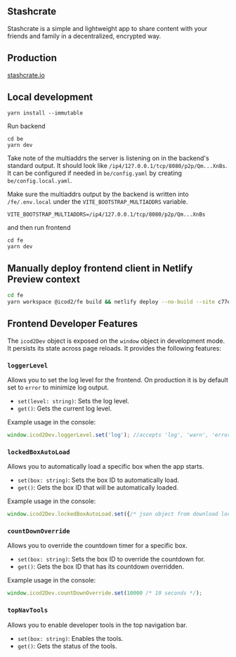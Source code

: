 ## Stashcrate

Stashcrate is a simple and lightweight app to share content with your friends and family in a decentralized, encrypted way.

## Production

[stashcrate.io](https://stashcrate.io/)

## Local development

```
yarn install --immutable
```

Run backend
```
cd be
yarn dev
```

Take note of the multiaddrs the server is listening on in the backend's standard output. It should look like `/ip4/127.0.0.1/tcp/8080/p2p/Qm...XnBs`. It can be configured if needed in `be/config.yaml` by creating `be/config.local.yaml`.

Make sure the multiaddrs output by the backend is written into `/fe/.env.local` under the `VITE_BOOTSTRAP_MULTIADDRS` variable.

```
VITE_BOOTSTRAP_MULTIADDRS=/ip4/127.0.0.1/tcp/8080/p2p/Qm...XnBs
```

and then run frontend

```
cd fe
yarn dev
```

## Manually deploy frontend client in Netlify Preview context

```bash
cd fe
yarn workspace @icod2/fe build && netlify deploy --no-build --site c77e7e89-f17e-4593-9579-47bc6b863b8d
```

## Frontend Developer Features

The `icod2Dev` object is exposed on the `window` object in development mode. It persists its state across page reloads. It provides the following features:

### `loggerLevel`

Allows you to set the log level for the frontend. On production it is by default set to `error` to minimize log output.

*   `set(level: string)`: Sets the log level.
*   `get()`: Gets the current log level.

Example usage in the console:

```javascript
window.icod2Dev.loggerLevel.set('log'); //accepts 'log', 'warn', 'error', 'none' & undefined
```

### `lockedBoxAutoLoad`

Allows you to automatically load a specific box when the app starts.

*   `set(box: string)`: Sets the box ID to automatically load.
*   `get()`: Gets the box ID that will be automatically loaded.

Example usage in the console:

```javascript
window.icod2Dev.lockedBoxAutoLoad.set({/* json object from download locked box file */});
```

### `countDownOverride`

Allows you to override the countdown timer for a specific box.

*   `set(box: string)`: Sets the box ID to override the countdown for.
*   `get()`: Gets the box ID that has its countdown overridden.

Example usage in the console:

```javascript
window.icod2Dev.countDownOverride.set(10000 /* 10 seconds */);
```

### `topNavTools`

Allows you to enable developer tools in the top navigation bar.

*   `set(box: string)`: Enables the tools.
*   `get()`: Gets the status of the tools.
